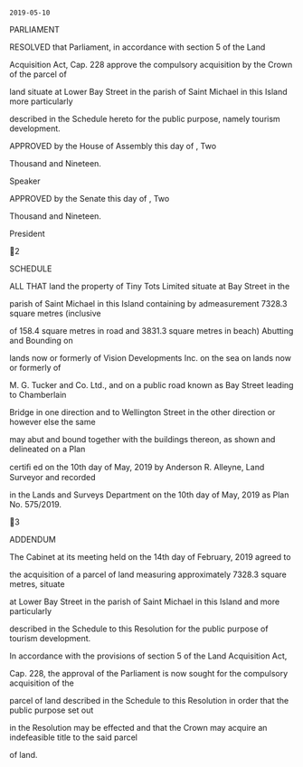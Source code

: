                                                                                                                                 2019-05-10

PARLIAMENT

RESOLVED  that  Parliament,  in  accordance  with  section  5  of  the  Land

Acquisition  Act,  Cap.  228  approve  the  compulsory  acquisition  by  the  Crown  of  the  parcel  of

land situate at Lower Bay Street in the parish of Saint Michael in this Island more particularly

described  in  the  Schedule  hereto  for  the  public  purpose,  namely  tourism  development.

APPROVED by the House of Assembly this            day of                               , Two

Thousand and Nineteen.

Speaker

APPROVED  by  the  Senate  this                      day  of                                                          , Two

Thousand and Nineteen.

President

2

SCHEDULE

ALL  THAT  land  the  property  of  Tiny  Tots  Limited  situate  at  Bay  Street  in  the

parish of Saint Michael in this Island containing by admeasurement 7328.3 square metres (inclusive

of 158.4 square metres in road and 3831.3 square metres in beach) Abutting and Bounding on

lands  now  or  formerly  of  Vision  Developments  Inc.  on  the  sea  on  lands  now  or  formerly  of

M. G. Tucker and Co. Ltd., and on a public road known as Bay Street leading to Chamberlain

Bridge in one direction and to Wellington Street in the other direction or however else the same

may  abut  and  bound  together  with  the  buildings  thereon,  as  shown  and  delineated  on  a  Plan

certiﬁ ed  on  the  10th  day  of  May,  2019  by Anderson  R. Alleyne,  Land  Surveyor    and  recorded

in  the  Lands  and  Surveys  Department  on  the  10th  day  of  May,  2019  as  Plan  No.  575/2019.

3

ADDENDUM

The  Cabinet  at  its  meeting  held  on  the  14th  day  of  February,  2019  agreed  to

the  acquisition  of  a  parcel  of  land  measuring  approximately  7328.3  square  metres,  situate

at  Lower  Bay  Street  in  the  parish  of  Saint  Michael  in  this  Island  and  more  particularly

described  in  the  Schedule  to  this  Resolution  for  the  public  purpose  of  tourism  development.

In  accordance  with  the  provisions  of  section  5  of  the  Land  Acquisition  Act,

Cap.  228,  the  approval  of  the  Parliament  is  now  sought  for  the  compulsory  acquisition  of  the

parcel of land described in the Schedule to this Resolution in order that the public purpose set out

in the Resolution may be effected and that the Crown may acquire an indefeasible title to the said parcel

of land.

